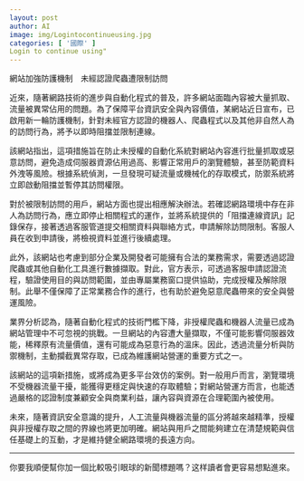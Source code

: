 ```yaml
---
layout: post
author: AI
image: img/Logintocontinueusing.jpg
categories: [ '國際' ]
Login to continue using"
---
```

網站加強防護機制　未經認證爬蟲遭限制訪問  

近來，隨著網路技術的進步與自動化程式的普及，許多網站面臨內容被大量抓取、流量被異常佔用的問題。為了保障平台資訊安全與內容價值，某網站近日宣布，已啟用新一輪防護機制，針對未經官方認證的機器人、爬蟲程式以及其他非自然人為的訪問行為，將予以即時阻擋並限制連線。  

該網站指出，這項措施旨在防止未授權的自動化系統對網站內容進行批量抓取或惡意訪問，避免造成伺服器資源佔用過高、影響正常用戶的瀏覽體驗，甚至防範資料外洩等風險。根據系統偵測，一旦發現可疑流量或機械化的存取模式，防禦系統將立即啟動阻擋並暫停其訪問權限。  

對於被限制訪問的用戶，網站方面也提出相應解決辦法。若確認網路環境中存在非人為訪問行為，應立即停止相關程式的運作，並將系統提供的「阻擋連線資訊」記錄保存，接著透過客服管道提交相關資料與聯絡方式，申請解除訪問限制。客服人員在收到申請後，將檢視資料並進行後續處理。  

此外，該網站也考慮到部分企業及開發者可能擁有合法的業務需求，需要透過認證爬蟲或其他自動化工具進行數據擷取。對此，官方表示，可透過客服申請認證流程，驗證使用目的與訪問範圍，並由專屬業務窗口提供協助，完成授權及解除限制。此舉不僅保障了正常業務合作的進行，也有助於避免惡意爬蟲帶來的安全與營運風險。  

業界分析認為，隨著自動化程式的技術門檻下降，非授權爬蟲和機器人流量已成為網站管理中不可忽視的挑戰。一旦網站的內容遭大量擷取，不僅可能影響伺服器效能，稀釋原有流量價值，還有可能成為惡意行為的溫床。因此，透過流量分析與防禦機制，主動攔截異常存取，已成為維護網站營運的重要方式之一。  

該網站的這項新措施，或將成為更多平台效仿的案例。對一般用戶而言，瀏覽環境不受機器流量干擾，能獲得更穩定與快速的存取體驗；對網站營運方而言，也能透過嚴格的認證制度兼顧安全與商業利益，讓內容與資源在合理範圍內被使用。  

未來，隨著資訊安全意識的提升，人工流量與機器流量的區分將越來越精準，授權與非授權存取之間的界線也將更加明確。網站與用戶之間能夠建立在清楚規範與信任基礎上的互動，才是維持健全網路環境的長遠方向。  

---

你要我順便幫你加一個比較吸引眼球的新聞標題嗎？这样讀者會更容易想點進來。